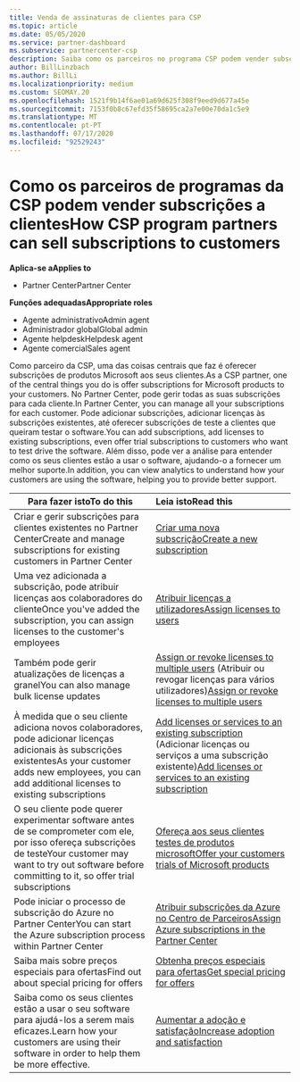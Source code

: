 ```yaml
---
title: Venda de assinaturas de clientes para CSP
ms.topic: article
ms.date: 05/05/2020
ms.service: partner-dashboard
ms.subservice: partnercenter-csp
description: Saiba como os parceiros no programa CSP podem vender subscrições aos clientes e geri-las através do Partner Center.
author: BillLinzbach
ms.author: BillLi
ms.localizationpriority: medium
ms.custom: SEOMAY.20
ms.openlocfilehash: 1521f9b14f6ae01a69d625f308f9eed9d677a45e
ms.sourcegitcommit: 7153f0b8c67efd35f58695ca2a7e00e70da1c5e9
ms.translationtype: MT
ms.contentlocale: pt-PT
ms.lasthandoff: 07/17/2020
ms.locfileid: "92529243"
---
```

# <a name="how-csp-program-partners-can-sell-subscriptions-to-customers"></a><span data-ttu-id="c55a2-103">Como os parceiros de programas da CSP podem vender subscrições a clientes</span><span class="sxs-lookup"><span data-stu-id="c55a2-103">How CSP program partners can sell subscriptions to customers</span></span>

<span data-ttu-id="c55a2-104">**Aplica-se a**</span><span class="sxs-lookup"><span data-stu-id="c55a2-104">**Applies to**</span></span>

-  <span data-ttu-id="c55a2-105">Partner Center</span><span class="sxs-lookup"><span data-stu-id="c55a2-105">Partner Center</span></span>

<span data-ttu-id="c55a2-106">**Funções adequadas**</span><span class="sxs-lookup"><span data-stu-id="c55a2-106">**Appropriate roles**</span></span>

- <span data-ttu-id="c55a2-107">Agente administrativo</span><span class="sxs-lookup"><span data-stu-id="c55a2-107">Admin agent</span></span>
- <span data-ttu-id="c55a2-108">Administrador global</span><span class="sxs-lookup"><span data-stu-id="c55a2-108">Global admin</span></span>
- <span data-ttu-id="c55a2-109">Agente helpdesk</span><span class="sxs-lookup"><span data-stu-id="c55a2-109">Helpdesk agent</span></span>
- <span data-ttu-id="c55a2-110">Agente comercial</span><span class="sxs-lookup"><span data-stu-id="c55a2-110">Sales agent</span></span>

<span data-ttu-id="c55a2-111">Como parceiro da CSP, uma das coisas centrais que faz é oferecer subscrições de produtos Microsoft aos seus clientes.</span><span class="sxs-lookup"><span data-stu-id="c55a2-111">As a CSP partner, one of the central things you do is offer subscriptions for Microsoft products to your customers.</span></span> <span data-ttu-id="c55a2-112">No Partner Center, pode gerir todas as suas subscrições para cada cliente.</span><span class="sxs-lookup"><span data-stu-id="c55a2-112">In Partner Center, you can manage all your subscriptions for each customer.</span></span> <span data-ttu-id="c55a2-113">Pode adicionar subscrições, adicionar licenças às subscrições existentes, até oferecer subscrições de teste a clientes que queiram testar o software.</span><span class="sxs-lookup"><span data-stu-id="c55a2-113">You can add subscriptions, add licenses to existing subscriptions, even offer trial subscriptions to customers who want to test drive the software.</span></span> <span data-ttu-id="c55a2-114">Além disso, pode ver a análise para entender como os seus clientes estão a usar o software, ajudando-o a fornecer um melhor suporte.</span><span class="sxs-lookup"><span data-stu-id="c55a2-114">In addition, you can view analytics to understand how your customers are using the software, helping you to provide better support.</span></span>

|<span data-ttu-id="c55a2-115">**Para fazer isto**</span><span class="sxs-lookup"><span data-stu-id="c55a2-115">**To do this**</span></span>   |<span data-ttu-id="c55a2-116">**Leia isto**</span><span class="sxs-lookup"><span data-stu-id="c55a2-116">**Read this**</span></span>   |
|----------------------|:----------------------|
|<span data-ttu-id="c55a2-117">Criar e gerir subscrições para clientes existentes no Partner Center</span><span class="sxs-lookup"><span data-stu-id="c55a2-117">Create and manage subscriptions for existing customers in Partner Center</span></span>|[<span data-ttu-id="c55a2-118">Criar uma nova subscrição</span><span class="sxs-lookup"><span data-stu-id="c55a2-118">Create a new subscription</span></span>](create-a-new-subscription.md)|
|<span data-ttu-id="c55a2-119">Uma vez adicionada a subscrição, pode atribuir licenças aos colaboradores do cliente</span><span class="sxs-lookup"><span data-stu-id="c55a2-119">Once you've added the subscription, you can assign licenses to the customer's employees</span></span>  |[<span data-ttu-id="c55a2-120">Atribuir licenças a utilizadores</span><span class="sxs-lookup"><span data-stu-id="c55a2-120">Assign licenses to users</span></span>](assign-licenses-to-users.md)|
|<span data-ttu-id="c55a2-121">Também pode gerir atualizações de licenças a granel</span><span class="sxs-lookup"><span data-stu-id="c55a2-121">You can also manage bulk license updates</span></span>   |<span data-ttu-id="c55a2-122">[Assign or revoke licenses to multiple users](bulk-license-provisioning-for-multiple-users.md) (Atribuir ou revogar licenças para vários utilizadores)</span><span class="sxs-lookup"><span data-stu-id="c55a2-122">[Assign or revoke licenses to multiple users](bulk-license-provisioning-for-multiple-users.md)</span></span>|
|<span data-ttu-id="c55a2-123">À medida que o seu cliente adiciona novos colaboradores, pode adicionar licenças adicionais às subscrições existentes</span><span class="sxs-lookup"><span data-stu-id="c55a2-123">As your customer adds new employees, you can add additional licenses to existing subscriptions</span></span>   |<span data-ttu-id="c55a2-124">[Add licenses or services to an existing subscription](add-licenses-or-services-to-an-existing-subscription.md) (Adicionar licenças ou serviços a uma subscrição existente)</span><span class="sxs-lookup"><span data-stu-id="c55a2-124">[Add licenses or services to an existing subscription](add-licenses-or-services-to-an-existing-subscription.md)</span></span>|
|<span data-ttu-id="c55a2-125">O seu cliente pode querer experimentar software antes de se comprometer com ele, por isso ofereça subscrições de teste</span><span class="sxs-lookup"><span data-stu-id="c55a2-125">Your customer may want to try out software before committing to it, so offer trial subscriptions</span></span>    |[<span data-ttu-id="c55a2-126">Ofereça aos seus clientes testes de produtos microsoft</span><span class="sxs-lookup"><span data-stu-id="c55a2-126">Offer your customers trials of Microsoft products</span></span>](offer-your-customers-trials-of-microsoft-products.md)|
|<span data-ttu-id="c55a2-127">Pode iniciar o processo de subscrição do Azure no Partner Center</span><span class="sxs-lookup"><span data-stu-id="c55a2-127">You can start the Azure subscription process within Partner Center</span></span>   |[<span data-ttu-id="c55a2-128">Atribuir subscrições da Azure no Centro de Parceiros</span><span class="sxs-lookup"><span data-stu-id="c55a2-128">Assign Azure subscriptions in the Partner Center</span></span>](assign-azure-subscriptions.md)|
|<span data-ttu-id="c55a2-129">Saiba mais sobre preços especiais para ofertas</span><span class="sxs-lookup"><span data-stu-id="c55a2-129">Find out about special pricing for offers</span></span>   |[<span data-ttu-id="c55a2-130">Obtenha preços especiais para ofertas</span><span class="sxs-lookup"><span data-stu-id="c55a2-130">Get special pricing for offers</span></span>](get-special-pricing-for-offers.md)|
|<span data-ttu-id="c55a2-131">Saiba como os seus clientes estão a usar o seu software para ajudá-los a serem mais eficazes.</span><span class="sxs-lookup"><span data-stu-id="c55a2-131">Learn how your customers are using their software in order to help them be more effective.</span></span>   | [<span data-ttu-id="c55a2-132">Aumentar a adoção e satisfação</span><span class="sxs-lookup"><span data-stu-id="c55a2-132">Increase adoption and satisfaction</span></span>](increasing-adoption-and-satisfaction.md)   |
